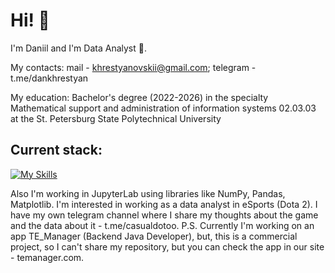 # Hi! 👋
I'm Daniil and I'm Data Analyst 📖.

My contacts: mail - khrestyanovskii@gmail.com; telegram - t.me/dankhrestyan

My education: Bachelor's degree (2022-2026) in the specialty Mathematical support and administration of information systems 02.03.03 at the St. Petersburg State Polytechnical University
## Current stack:
[![My Skills](https://skillicons.dev/icons?i=postgres,py,cpp,java&perline=6)](https://skillicons.dev)

Also I'm working in JupyterLab using libraries like NumPy, Pandas, Matplotlib.
I'm interested in working as a data analyst in eSports (Dota 2). I have my own telegram channel where I share my thoughts about the game and the data about it - t.me/casualdotoo.
P.S. Currently I'm working on an app TE_Manager (Backend Java Developer), but, this is a commercial project, so I can't share my repository, but you can check the app in our site - temanager.com.


